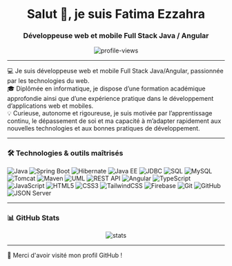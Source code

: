<h1 align="center">Salut 👋, je suis Fatima Ezzahra</h1>
<h3 align="center">Développeuse web et mobile Full Stack Java / Angular</h3>

<p align="center">
  <img src="https://komarev.com/ghpvc/?username=USERNAME_HERE&label=Profile%20views&color=0e75b6&style=flat" alt="profile-views" />
</p>

---

💻 Je suis développeuse web et mobile Full Stack Java/Angular, passionnée par les technologies du web.  
🎓 Diplômée en informatique, je dispose d’une formation académique approfondie ainsi que d’une expérience pratique dans le développement d’applications web et mobiles.  
💡 Curieuse, autonome et rigoureuse, je suis motivée par l’apprentissage continu, le dépassement de soi et ma capacité à m’adapter rapidement aux nouvelles technologies et aux bonnes pratiques de développement.

---

### 🛠️ Technologies & outils maîtrisés

![Java](https://img.shields.io/badge/Java-ED8B00?style=flat&logo=java)
![Spring Boot](https://img.shields.io/badge/Spring%20Boot-6DB33F?style=flat&logo=spring-boot)
![Hibernate](https://img.shields.io/badge/Hibernate-59666C?style=flat&logo=hibernate)
![Java EE](https://img.shields.io/badge/Java%20EE-blue?style=flat)
![JDBC](https://img.shields.io/badge/JDBC-007396?style=flat)
![SQL](https://img.shields.io/badge/SQL-4479A1?style=flat&logo=mysql)
![MySQL](https://img.shields.io/badge/MySQL-005C84?style=flat&logo=mysql)
![Tomcat](https://img.shields.io/badge/Tomcat-F8DC75?style=flat&logo=apache-tomcat)
![Maven](https://img.shields.io/badge/Maven-C71A36?style=flat&logo=apache-maven)
![UML](https://img.shields.io/badge/UML-lightgrey?style=flat)
![REST API](https://img.shields.io/badge/API%20REST-FF6F00?style=flat)
![Angular](https://img.shields.io/badge/Angular-DD0031?style=flat&logo=angular)
![TypeScript](https://img.shields.io/badge/TypeScript-3178C6?style=flat&logo=typescript)
![JavaScript](https://img.shields.io/badge/JavaScript-F7DF1E?style=flat&logo=javascript)
![HTML5](https://img.shields.io/badge/HTML5-E34F26?style=flat&logo=html5)
![CSS3](https://img.shields.io/badge/CSS3-1572B6?style=flat&logo=css3)
![TailwindCSS](https://img.shields.io/badge/TailwindCSS-38B2AC?style=flat&logo=tailwind-css)
![Firebase](https://img.shields.io/badge/Firebase-FFCA28?style=flat&logo=firebase)
![Git](https://img.shields.io/badge/Git-F05032?style=flat&logo=git)
![GitHub](https://img.shields.io/badge/GitHub-181717?style=flat&logo=github)
![JSON Server](https://img.shields.io/badge/JSON%20Server-grey?style=flat)

---

### 📊 GitHub Stats

<p align="center">
  <img src="https://github-readme-stats.vercel.app/api?username=USERNAME_HERE&show_icons=true&theme=radical" alt="stats" />
</p>

---


🧡 Merci d'avoir visité mon profil GitHub !
